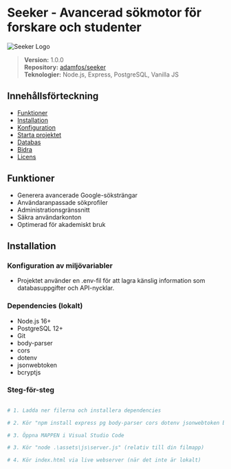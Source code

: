 # Seeker - Avancerad sökmotor för forskare och studenter

![Seeker Logo](https://i.ibb.co/pvmJX8pm/output-onlinepngtools.png)

> **Version:** 1.0.0  
> **Repository:** [adamfos/seeker](https://github.com/adamfos/seeker)  
> **Teknologier:** Node.js, Express, PostgreSQL, Vanilla JS

## Innehållsförteckning
- [Funktioner](#-funktioner)
- [Installation](#-installation)
- [Konfiguration](#%EF%B8%8F-konfiguration)
- [Starta projektet](#-starta-projektet)
- [Databas](#-databas)
- [Bidra](#-bidra)
- [Licens](#-licens)

## Funktioner
- Generera avancerade Google-söksträngar
- Användaranpassade sökprofiler
- Administrationsgränssnitt
- Säkra användarkonton
- Optimerad för akademiskt bruk

## Installation

### Konfiguration av miljövariabler
- Projektet använder en .env-fil för att lagra känslig information som databasuppgifter och API-nycklar.

### Dependencies (lokalt)
- Node.js 16+
- PostgreSQL 12+
- Git
- body-parser
- cors
- dotenv
- jsonwebtoken
- bcryptjs

### Steg-för-steg
```bash

# 1. Ladda ner filerna och installera dependencies

# 2. Kör "npm install express pg body-parser cors dotenv jsonwebtoken bcryptjs" (om nödvändigt)

# 3. Öppna MAPPEN i Visual Studio Code

# 3. Kör "node .\assets\js\server.js" (relativ till din filmapp)

# 4. Kör index.html via live webserver (när det inte är lokalt)
